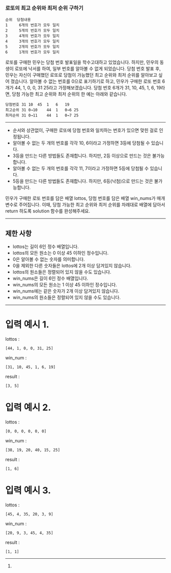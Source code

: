 ### 로또의 최고 순위와 최저 순위 구하기

    순위  당첨내용
    1     6개의 번호가 모두 일치
    2     5개의 번호가 모두 일치
    3     4개의 번호가 모두 일치
    4     3개의 번호가 모두 일치
    5     2개의 번호가 모두 일치
    6     1개의 번호가 모두 일치


로또를 구매한 민우는 당첨 번호 발표일을 학수고대하고 있었습니다. 하지만, 민우의 동생이 로또에 낙서를 하여, 일부 번호를 알아볼 수 없게 되었습니다. 당첨 번호 발표 후, 민우는 자신이 구매했던 로또로 당첨이 가능했던 최고 순위와 최저 순위를 알아보고 싶어 졌습니다. 알아볼 수 없는 번호를 0으로 표기하기로 하고, 민우가 구매한 로또 번호 6개가 44, 1, 0, 0, 31 25라고 가정해보겠습니다. 당첨 번호 6개가 31, 10, 45, 1, 6, 19라면, 당첨 가능한 최고 순위와 최저 순위의 한 예는 아래와 같습니다.


    당첨번호 31	10	45	1	6	19
    최고순위 31	0→10	44	1	0→6	25
    최저순위 31	0→11	44	1	0→7	25
  
  
----

- 순서와 상관없이, 구매한 로또에 당첨 번호와 일치하는 번호가 있으면 맞힌 걸로 인정됩니다.
- 알아볼 수 없는 두 개의 번호를 각각 10, 6이라고 가정하면 3등에 당첨될 수 있습니다.
- 3등을 만드는 다른 방법들도 존재합니다. 하지만, 2등 이상으로 만드는 것은 불가능합니다.
- 알아볼 수 없는 두 개의 번호를 각각 11, 7이라고 가정하면 5등에 당첨될 수 있습니다.
- 5등을 만드는 다른 방법들도 존재합니다. 하지만, 6등(낙첨)으로 만드는 것은 불가능합니다.

민우가 구매한 로또 번호를 담은 배열 lottos, 당첨 번호를 담은 배열 win_nums가 매개변수로 주어집니다. 이때, 당첨 가능한 최고 순위와 최저 순위를 차례대로 배열에 담아서 return 하도록 solution 함수를 완성해주세요.

----

## 제한 사항

- lottos는 길이 6인 정수 배열입니다.
- lottos의 모든 원소는 0 이상 45 이하인 정수입니다.
- 0은 알아볼 수 없는 숫자를 의미합니다.
- 0을 제외한 다른 숫자들은 lottos에 2개 이상 담겨있지 않습니다.
- lottos의 원소들은 정렬되어 있지 않을 수도 있습니다.
- win_nums은 길이 6인 정수 배열입니다.
- win_nums의 모든 원소는 1 이상 45 이하인 정수입니다.
- win_nums에는 같은 숫자가 2개 이상 담겨있지 않습니다.
- win_nums의 원소들은 정렬되어 있지 않을 수도 있습니다.


---


# 입력 예시 1.

lottos :

    [44, 1, 0, 0, 31, 25]

win_num :

    [31, 10, 45, 1, 6, 19]

result :
    
    [3, 5]


# 입력 예시 2.

lottos :

    [0, 0, 0, 0, 0, 0]

win_num :

    [38, 19, 20, 40, 15, 25]

result :

    [1, 6]
    
# 입력 예시 3.

lottos :
    
    [45, 4, 35, 20, 3, 9]
    
win_num :

    [20, 9, 3, 45, 4, 35]
    
result :

    [1, 1]
    


---

  1. 
